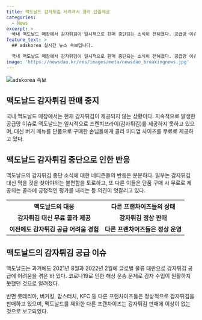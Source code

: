 ```yaml
---
title: 맥도날드 감자튀김 사라져서 콜라 단품제공
categories:
  - News
excerpt: >
  국내 맥도날드 매장에서 감자튀김이 일시적으로 판매 중단되는 소식이 전해졌다. 공급망 이슈로 감자튀김을 제공할 수 없다는 공식 발표가 나와 현재 맥도날드에서는 감자튀김이 들어간 세트 메뉴를 주문할 수 없는 상황이다. 이에 대한 네티즌들의 반응도 엇갈리고 있는 가운데, 다른 프랜차이즈들은 정상적으로 감자튀김을 제공하고 있다. 이는 맥도날드가 글로벌 물류 대란 등으로 감자튀김 공급에 어려움을 겪어온 것과 연결된 사안으로 보인다. (단어 수: 94)
feature_text: >
  ## adskorea 실시간 뉴스 속보입니다.

  국내 맥도날드 매장에서 감자튀김이 일시적으로 판매 중단되는 소식이 전해졌다. 공급망 이슈로 감자튀김을 제공할 수 없다는 공식 발표가 나와 현재 맥도날드에서는 감자튀김이 들어간 세트 메뉴를 주문할 수 없는 상황이다. 이에 대한 네티즌들의 반응도 엇갈리고 있는 가운데, 다른 프랜차이즈들은 정상적으로 감자튀김을 제공하고 있다. 이는 맥도날드가 글로벌 물류 대란 등으로 감자튀김 공급에 어려움을 겪어온 것과 연결된 사안으로 보인다. (단어 수: 94)
image: 'https://newsdao.kr/res/images/meta/newsdao_breakingnews.jpg'
---
```


<p><img src="https://newsdao.kr/res/images/meta/newsdao_breakingnews.jpg" alt="adskorea 속보" /></p>

<h2 data-ke-size="size26">맥도날드 감자튀김 판매 중지</h2>

<p data-ke-size="size16">국내 맥도날드 매장에서는 현재 감자튀김이 제공되지 않는 상황이다. 지속적으로 발생한 공급망 이슈로 맥도날드는 일시적으로 프렌치프라이(감자튀김)를 제공하지 못하고 있으며, 대신 버거 메뉴를 단품으로 구매한 손님들에게 콜라 미디엄 사이즈를 무료로 제공하고 있다. </p>

<h2 data-ke-size="size26">맥도날드 감자튀김 중단으로 인한 반응</h2>

<p data-ke-size="size16">맥도날드의 감자튀김 중단 소식에 대한 네티즌들의 반응은 분분하다. 일부는 감자튀김 대신 먹을 것을 찾아야하는 불편함을 토로하고, 또 다른 이들은 단품 구매 시 무료로 제공되는 콜라에 긍정적인 평가를 내리는 등 의견이 엇갈리고 있다. </p>

<table>
    <tr>
        <th><b>맥도날드의 대응</b></th>
        <th><b>다른 프랜차이즈들의 상태</b></th>
    </tr>
    <tr>
        <td style="text-align: center; height: 17px;"><b>감자튀김 대신 무료 콜라 제공</b></td>
        <td style="text-align: center; height: 17px;"><b>감자튀김 정상 판매</b></td>
    </tr>
    <tr>
        <td style="text-align: center; height: 17px;"><b>이전에도 감자튀김 공급 어려움 경험</b></td>
        <td style="text-align: center; height: 17px;"><b>다른 프랜차이즈들은 정상 운영</b></td>
    </tr>
</table>

<h2 data-ke-size="size26">맥도날드의 감자튀김 공급 이슈</h2>

<p data-ke-size="size16">맥도날드는 과거에도 2021년 8월과 2022년 2월에 글로벌 물류 대란으로 감자튀김 공급에 어려움을 겪은 바 있다. 코로나19로 인한 해상 운송 문제로 감자 수입이 원활하지 못했던 것으로 알려졌다.</p>

<p data-ke-size="size16">반면 롯데리아, 버거킹, 맘스터치, KFC 등 다른 프랜차이즈들은 정상적으로 감자튀김을 판매하고 있으며, 맥도날드를 제외한 다른 프랜차이즈는 감자튀김 판매에 이상이 없는 것으로 보고되었다.</p>

